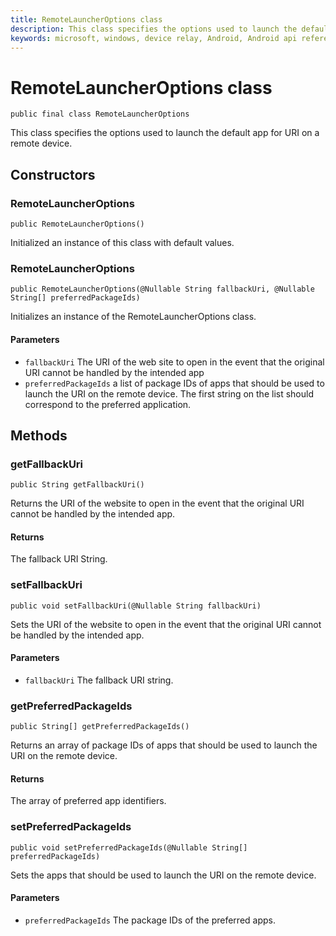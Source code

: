```yaml
---
title: RemoteLauncherOptions class
description: This class specifies the options used to launch the default app for URI on a remote device.
keywords: microsoft, windows, device relay, Android, Android api reference
---
```


# RemoteLauncherOptions class

```
public final class RemoteLauncherOptions
```

This class specifies the options used to launch the default app for URI on a remote device.


## Constructors

### RemoteLauncherOptions
`public RemoteLauncherOptions()`

Initialized an instance of this class with default values.

### RemoteLauncherOptions
`public RemoteLauncherOptions(@Nullable String fallbackUri, @Nullable String[] preferredPackageIds)`

Initializes an instance of the RemoteLauncherOptions class.

#### Parameters  
* `fallbackUri` The URI of the web site to open in the event that the original URI cannot be handled by the intended app
* `preferredPackageIds` a list of package IDs of apps that should be used to launch the URI on the remote device. The first string on the list should correspond to the preferred application.  

## Methods

### getFallbackUri
`public String getFallbackUri()`

Returns the URI of the website to open in the event that the original URI cannot be handled by the intended app.

#### Returns
The fallback URI String.

### setFallbackUri
`public void setFallbackUri(@Nullable String fallbackUri)`

Sets the URI of the website to open in the event that the original URI cannot be handled by the intended app.

#### Parameters
* `fallbackUri` The fallback URI string.

### getPreferredPackageIds
`public String[] getPreferredPackageIds()`

Returns an array of package IDs of apps that should be used to launch the URI on the remote device.

#### Returns
The array of preferred app identifiers.

### setPreferredPackageIds
`public void setPreferredPackageIds(@Nullable String[] preferredPackageIds)`

Sets the apps that should be used to launch the URI on the remote device.

#### Parameters
* `preferredPackageIds` The package IDs of the preferred apps.

